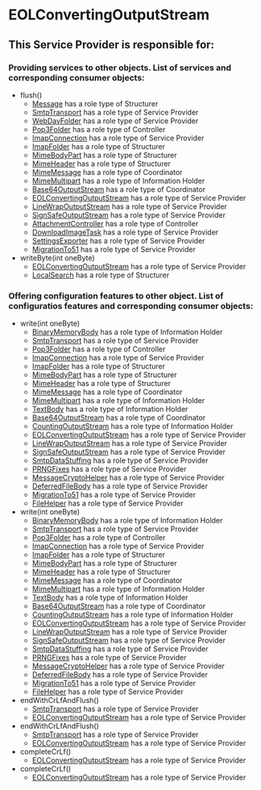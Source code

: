 # EOLConvertingOutputStream
## This Service Provider is responsible for:
### Providing services to other objects. List of services and corresponding consumer objects: 
* flush()
	* [Message](../Structurers/Message.md) has a role type of Structurer
	* [SmtpTransport](../ServiceProviders/SmtpTransport.md) has a role type of Service Provider
	* [WebDavFolder](../ServiceProviders/WebDavFolder.md) has a role type of Service Provider
	* [Pop3Folder](../Controllers/Pop3Folder.md) has a role type of Controller
	* [ImapConnection](../ServiceProviders/ImapConnection.md) has a role type of Service Provider
	* [ImapFolder](../Structurers/ImapFolder.md) has a role type of Structurer
	* [MimeBodyPart](../Structurers/MimeBodyPart.md) has a role type of Structurer
	* [MimeHeader](../Structurers/MimeHeader.md) has a role type of Structurer
	* [MimeMessage](../Coordinators/MimeMessage.md) has a role type of Coordinator
	* [MimeMultipart](../InformationHolders/MimeMultipart.md) has a role type of Information Holder
	* [Base64OutputStream](../Coordinators/Base64OutputStream.md) has a role type of Coordinator
	* [EOLConvertingOutputStream](../ServiceProviders/EOLConvertingOutputStream.md) has a role type of Service Provider
	* [LineWrapOutputStream](../ServiceProviders/LineWrapOutputStream.md) has a role type of Service Provider
	* [SignSafeOutputStream](../ServiceProviders/SignSafeOutputStream.md) has a role type of Service Provider
	* [AttachmentController](../Controllers/AttachmentController.md) has a role type of Controller
	* [DownloadImageTask](../ServiceProviders/DownloadImageTask.md) has a role type of Service Provider
	* [SettingsExporter](../ServiceProviders/SettingsExporter.md) has a role type of Service Provider
	* [MigrationTo51](../ServiceProviders/MigrationTo51.md) has a role type of Service Provider
* writeByte(int oneByte)
	* [EOLConvertingOutputStream](../ServiceProviders/EOLConvertingOutputStream.md) has a role type of Service Provider
	* [LocalSearch](../Structurers/LocalSearch.md) has a role type of Structurer
### Offering configuration features to other object. List of configuratios features and corresponding consumer objects: 
* write(int oneByte)
	* [BinaryMemoryBody](../InformationHolders/BinaryMemoryBody.md) has a role type of Information Holder
	* [SmtpTransport](../ServiceProviders/SmtpTransport.md) has a role type of Service Provider
	* [Pop3Folder](../Controllers/Pop3Folder.md) has a role type of Controller
	* [ImapConnection](../ServiceProviders/ImapConnection.md) has a role type of Service Provider
	* [ImapFolder](../Structurers/ImapFolder.md) has a role type of Structurer
	* [MimeBodyPart](../Structurers/MimeBodyPart.md) has a role type of Structurer
	* [MimeHeader](../Structurers/MimeHeader.md) has a role type of Structurer
	* [MimeMessage](../Coordinators/MimeMessage.md) has a role type of Coordinator
	* [MimeMultipart](../InformationHolders/MimeMultipart.md) has a role type of Information Holder
	* [TextBody](../InformationHolders/TextBody.md) has a role type of Information Holder
	* [Base64OutputStream](../Coordinators/Base64OutputStream.md) has a role type of Coordinator
	* [CountingOutputStream](../InformationHolders/CountingOutputStream.md) has a role type of Information Holder
	* [EOLConvertingOutputStream](../ServiceProviders/EOLConvertingOutputStream.md) has a role type of Service Provider
	* [LineWrapOutputStream](../ServiceProviders/LineWrapOutputStream.md) has a role type of Service Provider
	* [SignSafeOutputStream](../ServiceProviders/SignSafeOutputStream.md) has a role type of Service Provider
	* [SmtpDataStuffing](../ServiceProviders/SmtpDataStuffing.md) has a role type of Service Provider
	* [PRNGFixes](../ServiceProviders/PRNGFixes.md) has a role type of Service Provider
	* [MessageCryptoHelper](../ServiceProviders/MessageCryptoHelper.md) has a role type of Service Provider
	* [DeferredFileBody](../ServiceProviders/DeferredFileBody.md) has a role type of Service Provider
	* [MigrationTo51](../ServiceProviders/MigrationTo51.md) has a role type of Service Provider
	* [FileHelper](../ServiceProviders/FileHelper.md) has a role type of Service Provider
* write(int oneByte)
	* [BinaryMemoryBody](../InformationHolders/BinaryMemoryBody.md) has a role type of Information Holder
	* [SmtpTransport](../ServiceProviders/SmtpTransport.md) has a role type of Service Provider
	* [Pop3Folder](../Controllers/Pop3Folder.md) has a role type of Controller
	* [ImapConnection](../ServiceProviders/ImapConnection.md) has a role type of Service Provider
	* [ImapFolder](../Structurers/ImapFolder.md) has a role type of Structurer
	* [MimeBodyPart](../Structurers/MimeBodyPart.md) has a role type of Structurer
	* [MimeHeader](../Structurers/MimeHeader.md) has a role type of Structurer
	* [MimeMessage](../Coordinators/MimeMessage.md) has a role type of Coordinator
	* [MimeMultipart](../InformationHolders/MimeMultipart.md) has a role type of Information Holder
	* [TextBody](../InformationHolders/TextBody.md) has a role type of Information Holder
	* [Base64OutputStream](../Coordinators/Base64OutputStream.md) has a role type of Coordinator
	* [CountingOutputStream](../InformationHolders/CountingOutputStream.md) has a role type of Information Holder
	* [EOLConvertingOutputStream](../ServiceProviders/EOLConvertingOutputStream.md) has a role type of Service Provider
	* [LineWrapOutputStream](../ServiceProviders/LineWrapOutputStream.md) has a role type of Service Provider
	* [SignSafeOutputStream](../ServiceProviders/SignSafeOutputStream.md) has a role type of Service Provider
	* [SmtpDataStuffing](../ServiceProviders/SmtpDataStuffing.md) has a role type of Service Provider
	* [PRNGFixes](../ServiceProviders/PRNGFixes.md) has a role type of Service Provider
	* [MessageCryptoHelper](../ServiceProviders/MessageCryptoHelper.md) has a role type of Service Provider
	* [DeferredFileBody](../ServiceProviders/DeferredFileBody.md) has a role type of Service Provider
	* [MigrationTo51](../ServiceProviders/MigrationTo51.md) has a role type of Service Provider
	* [FileHelper](../ServiceProviders/FileHelper.md) has a role type of Service Provider
* endWithCrLfAndFlush()
	* [SmtpTransport](../ServiceProviders/SmtpTransport.md) has a role type of Service Provider
	* [EOLConvertingOutputStream](../ServiceProviders/EOLConvertingOutputStream.md) has a role type of Service Provider
* endWithCrLfAndFlush()
	* [SmtpTransport](../ServiceProviders/SmtpTransport.md) has a role type of Service Provider
	* [EOLConvertingOutputStream](../ServiceProviders/EOLConvertingOutputStream.md) has a role type of Service Provider
* completeCrLf()
	* [EOLConvertingOutputStream](../ServiceProviders/EOLConvertingOutputStream.md) has a role type of Service Provider
* completeCrLf()
	* [EOLConvertingOutputStream](../ServiceProviders/EOLConvertingOutputStream.md) has a role type of Service Provider
